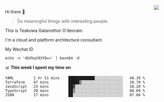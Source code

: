 <img align="right" src="https://github-readme-stats.vercel.app/api?username=Teakowa&show_icons=true&icon_color=2f80ed&text_color=718096&bg_color=ffffff&hide_title=true" />

Hi there 👋

> Do meaningful things with interesting people.

This is Teakowa Gatanothor O'deorain.

I'm a cloud and platform architecture consultant.

My Wechat ID

```
echo -n 'dGVha293YQ==' | base64 -d
```

📊 **This week I spent my time on**
<!--START_SECTION:waka-->
```text
YAML         1 hr 51 mins    ████████████░░░░░░░░░░░░░   48.39 % 
Terraform    47 mins         █████▒░░░░░░░░░░░░░░░░░░░   20.70 % 
JavaScript   23 mins         ██▓░░░░░░░░░░░░░░░░░░░░░░   10.20 % 
TypeScript   20 mins         ██▒░░░░░░░░░░░░░░░░░░░░░░   08.69 % 
JSON         17 mins         ██░░░░░░░░░░░░░░░░░░░░░░░   07.66 % 
```
<!--END_SECTION:waka-->
